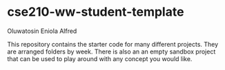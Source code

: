 # cse210-ww-student-template
Oluwatosin Eniola Alfred

This repository contains the starter code for many different projects. They are arranged folders by week. There is also an an empty sandbox project that can be used to play around with any concept you would like.
